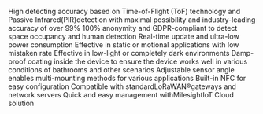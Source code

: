 High detecting accuracy based on Time-of-Flight (ToF) technology and Passive Infrared(PIR)detection with maximal possibility and industry-leading accuracy of over 99%
100% anonymity and GDPR-compliant to detect space occupancy and human detection
Real-time update and ultra-low power consumption
Effective in static or motional applications with low mistaken rate
Effective in low-light or completely dark environments
Damp-proof coating inside the device to ensure the device works well in various conditions of bathrooms and other scenarios
Adjustable sensor angle enables multi-mounting methods for various applications
Built-in NFC for easy configuration
Compatible with standardLoRaWAN®gateways and network servers
Quick and easy management withMilesightIoT Cloud solution
